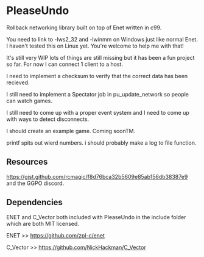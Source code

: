 # PleaseUndo

Rollback networking library built on top of Enet written in c99.

You need to link to -lws2_32 and -lwinmm on Windows just like normal Enet.
I haven't tested this on Linux yet. You're welcome to help me with that!

It's still very WIP lots of things are still missing but it has been a fun project so far.
For now I can connect 1 client to a host.

I need to implement a checksum to verify that the correct data has been recieved.

I still need to implement a Spectator job in pu_update_network so people can watch games.

I still need to come up with a proper event system and I need to come up with ways to detect disconnects.

I should create an example game. Coming soonTM.

printf spits out wierd numbers. i should probably make a log to file function.

## Resources

https://gist.github.com/rcmagic/f8d76bca32b5609e85ab156db38387e9 and the GGPO discord.

## Dependencies

ENET and C_Vector both included with PleaseUndo in the include folder which are both MIT licensed.

ENET >> https://github.com/zpl-c/enet

C_Vector >> https://github.com/NickHackman/C_Vector
